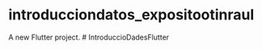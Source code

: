# introducciondatos_expositootinraul

A new Flutter project.
#   I n t r o d u c c i o D a d e s F l u t t e r  
 